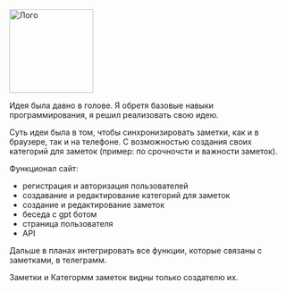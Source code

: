 <img src="https://github.com/gInnaro/iToDo/assets/106085169/0f62d525-0f03-4ab4-9677-389e11e390f0" alt="Лого" width="150">

Идея была давно в голове. Я обретя базовые навыки программирования, я решил реализовать свою идею.

Суть идеи была в том, чтобы синхронизировать заметки, как и в браузере, так и на телефоне. С возможностью создания своих категорий для заметок (пример: по срочночсти и важности заметок). 

Функционал сайт:
- регистрация и авторизация пользователей
- создавание и редактирование категорий для заметок
- создание и редактирование заметок
- беседа с gpt ботом
- страница пользователя
- API

Дальше в планах интегрировать все функции, которые связаны с заметками, в телеграмм.

Заметки и Категормм заметок видны только создателю их.
